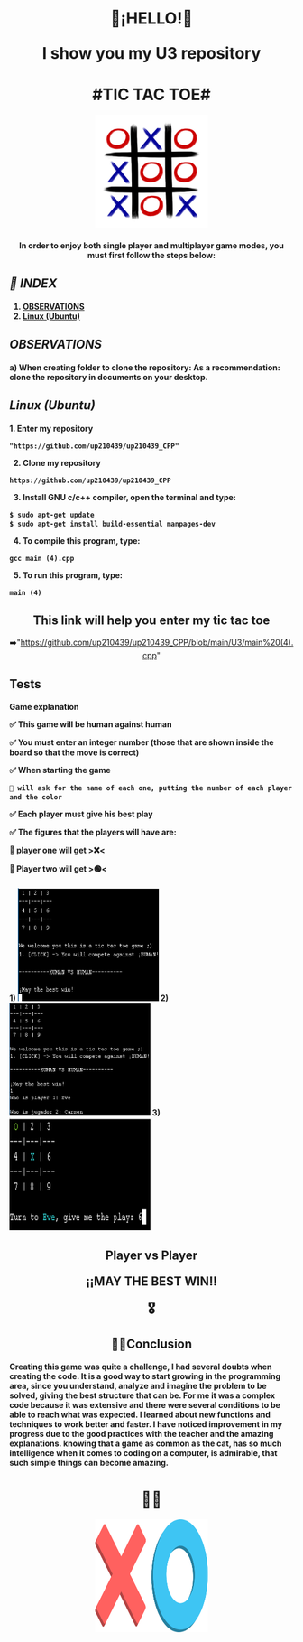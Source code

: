 <div align="center"> 
<h1>
👾¡HELLO!👾
 
I show you my U3 repository</h1>

<h1>
#TIC TAC TOE#</h1>
<img src= "https://github.com/up210439/up210439_CPP/blob/main/imagenes/GATO...png" height="200" width="200">

</div align="center">

<h4>

<div align="center"> 

In order to enjoy both single player and multiplayer game modes, you must first follow the steps below:

</div align="center">
</h4>

  
## _🤖 INDEX_ 
<h4>
 
1. [OBSERVATIONS](https://github.com/up210439/up210439_CPP/tree/main/U3#--OBSERVATIONS--)
2. [Linux (Ubuntu)](https://github.com/up210439/up210439_CPP/tree/main/U3#----Linux (Ubuntu))
</h4>

## _OBSERVATIONS_
<h4>
a) When creating folder to clone the repository: As a recommendation: clone the repository in documents on your desktop. 
</h4>

## _Linux (Ubuntu)_
<h4>
 1. Enter my repository 
  
~~~
"https://github.com/up210439/up210439_CPP"
~~~
  
2. Clone my repository
  
~~~
https://github.com/up210439/up210439_CPP
~~~

3. Install GNU c/c++ compiler, open the terminal and type:

~~~
$ sudo apt-get update
$ sudo apt-get install build-essential manpages-dev
~~~

4. To compile this program, type:

~~~
gcc main (4).cpp
~~~

5. To run this program, type:
   
~~~
main (4)
~~~
</h4>  
 
<div align="center">
<h2>This link will help you enter my tic tac toe</h2>
 
➡️"https://github.com/up210439/up210439_CPP/blob/main/U3/main%20(4).cpp"
</div align="center">

 ## __Tests__
<h4>
Game explanation
 
✅ This game will be human against human
 
✅ You must enter an integer number (those that are shown inside the board so that the move is correct)
 
✅ When starting the game
 
    🔸 will ask for the name of each one, putting the number of each player and the color
 
✅ Each player must give his best play
 
✅ The figures that the players will have are:
 
   🔸 player one will get >❌<
 
   🔸 Player two will get >🟢<


<h4> 
 1)
<img src= "https://github.com/up210439/up210439_CPP/blob/main/imagenes/2022-11-23.png" height="200" width="250"> 2)
<img src= "https://github.com/up210439/up210439_CPP/blob/main/imagenes/2022-11-23%20(2).png" height="200" width="250"> 3)
<img src= "https://github.com/up210439/up210439_CPP/blob/main/imagenes/2022-11-23%20(3).png" height="200" width="250"> 
 

</h4>
 
<div align="center">
<h2>Player vs Player
 
¡¡MAY THE BEST WIN!!
 
 🎖️
</h2>
</div align="center">

 <div align="center">

## __✍🏼Conclusion__

</div align="center">
 
<h4>
Creating this game was quite a challenge, I had several doubts when creating the code. It is a good way to start growing in the programming area, since you understand, analyze and imagine the problem to be solved, giving the best structure that can be.
For me it was a complex code because it was extensive and there were several conditions to be able to reach what was expected. I learned about new functions and techniques to work better and faster. I have noticed improvement in my progress due to the good practices with the teacher and the amazing explanations.
knowing that a game as common as the cat, has so much intelligence when it comes to coding on a computer, is admirable, that such simple things can become amazing.
 </h4>
 
 <div align="center">
 <h1>
👋🏼</h1>
<img src= "https://github.com/up210439/up210439_CPP/blob/main/imagenes/CRUZ%20O%20BOLITA.png" height="200" width="200">

</div align="center">
